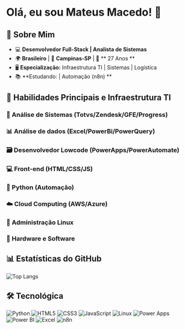 # Olá, eu sou Mateus Macedo! 👋

## 🤵 Sobre Mim
- 💻 **Desenvolvedor Full-Stack | Analista de Sistemas**  
- 🌍 **Brasileiro** | 🏡 **Campinas-SP**  | 🤵 ** 27 Anos **
- 🖥️ **Especialização:** Infraestrutura TI  | Sistemas | Logística
- 📚 **Estudando: |  Automação (n8n) ** 

## 💼 Habilidades Principais e Infraestrutura TI
### 🧠 Análise de Sistemas (Totvs/Zendesk/GFE/Progress)
### 📊 Análise de dados (Excel/PowerBi/PowerQuery)
### 🗃️ Desenvolvedor Lowcode (PowerApps/PowerAutomate) 
### 💻 Front-end (HTML/CSS/JS)
### 🐍 Python (Automação)
### ☁️ Cloud Computing (AWS/Azure)
### 🐧 Administração Linux 
### 🔌 Hardware e Software

## 📊 Estatísticas do GitHub
![Top Langs](https://github-readme-stats.vercel.app/api/top-langs/?username=macedocedo&layout=compact&theme=dracula)

## 🛠 Tecnológica
![Python](https://img.shields.io/badge/-Python-3776AB?logo=python&logoColor=white)
![HTML5](https://img.shields.io/badge/-HTML5-E34F26?logo=html5&logoColor=white)
![CSS3](https://img.shields.io/badge/-CSS3-1572B6?logo=css3&logoColor=white)
![JavaScript](https://img.shields.io/badge/-JavaScript-F7DF1E?logo=javascript&logoColor=black)
![Linux](https://img.shields.io/badge/-Linux-FCC624?logo=linux&logoColor=black)
![Power Apps](https://img.shields.io/badge/-Power_Apps-742774?logo=microsoft-powerapps&logoColor=white)
![Power BI](https://img.shields.io/badge/-Power_BI-F2C811?logo=powerbi&logoColor=black)
![Excel](https://img.shields.io/badge/-Excel-217346?logo=microsoftexcel&logoColor=white)
![n8n](https://img.shields.io/badge/-AUTOMAÇÃO(n8n)-00ADEF?logo=n8n&logoColor=white)
